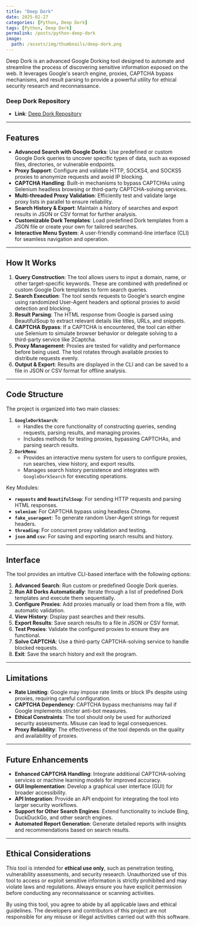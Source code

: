 ```yaml
---
title: "Deep Dork"
date: 2025-02-27
categories: [Python, Deep Dork]
tags: [Python, Deep Dork]
permalink: /posts/python-deep-dork
image:
  path: /assets/img/thumbnails/deep-dork.png
---
```





Deep Dork is an advanced Google Dorking tool designed to automate and streamline the process of discovering sensitive information exposed on the web. It leverages Google's search engine, proxies, CAPTCHA bypass mechanisms, and result parsing to provide a powerful utility for ethical security research and reconnaissance.

### **Deep Dork Repository**

- **Link**: [Deep Dork Repository](https://github.com/Diogo-Lages/Deep-Dork)

---

## Features
- **Advanced Search with Google Dorks**: Use predefined or custom Google Dork queries to uncover specific types of data, such as exposed files, directories, or vulnerable endpoints.
- **Proxy Support**: Configure and validate HTTP, SOCKS4, and SOCKS5 proxies to anonymize requests and avoid IP blocking.
- **CAPTCHA Handling**: Built-in mechanisms to bypass CAPTCHAs using Selenium headless browsing or third-party CAPTCHA-solving services.
- **Multi-threaded Proxy Validation**: Efficiently test and validate large proxy lists in parallel to ensure reliability.
- **Search History & Export**: Maintain a history of searches and export results in JSON or CSV format for further analysis.
- **Customizable Dork Templates**: Load predefined Dork templates from a JSON file or create your own for tailored searches.
- **Interactive Menu System**: A user-friendly command-line interface (CLI) for seamless navigation and operation.

---

## How It Works
1. **Query Construction**: The tool allows users to input a domain, name, or other target-specific keywords. These are combined with predefined or custom Google Dork templates to form search queries.
2. **Search Execution**: The tool sends requests to Google's search engine using randomized User-Agent headers and optional proxies to avoid detection and blocking.
3. **Result Parsing**: The HTML response from Google is parsed using BeautifulSoup to extract relevant details like titles, URLs, and snippets.
4. **CAPTCHA Bypass**: If a CAPTCHA is encountered, the tool can either use Selenium to simulate browser behavior or delegate solving to a third-party service like 2Captcha.
5. **Proxy Management**: Proxies are tested for validity and performance before being used. The tool rotates through available proxies to distribute requests evenly.
6. **Output & Export**: Results are displayed in the CLI and can be saved to a file in JSON or CSV format for offline analysis.

---

## Code Structure
The project is organized into two main classes:
1. **`GoogleDorkSearch`**:
   - Handles the core functionality of constructing queries, sending requests, parsing results, and managing proxies.
   - Includes methods for testing proxies, bypassing CAPTCHAs, and parsing search results.
2. **`DorkMenu`**:
   - Provides an interactive menu system for users to configure proxies, run searches, view history, and export results.
   - Manages search history persistence and integrates with `GoogleDorkSearch` for executing operations.

Key Modules:
- **`requests` and `BeautifulSoup`**: For sending HTTP requests and parsing HTML responses.
- **`selenium`**: For CAPTCHA bypass using headless Chrome.
- **`fake_useragent`**: To generate random User-Agent strings for request headers.
- **`threading`**: For concurrent proxy validation and testing.
- **`json` and `csv`**: For saving and exporting search results and history.

---

## Interface
The tool provides an intuitive CLI-based interface with the following options:
1. **Advanced Search**: Run custom or predefined Google Dork queries.
2. **Run All Dorks Automatically**: Iterate through a list of predefined Dork templates and execute them sequentially.
3. **Configure Proxies**: Add proxies manually or load them from a file, with automatic validation.
4. **View History**: Display past searches and their results.
5. **Export Results**: Save search results to a file in JSON or CSV format.
6. **Test Proxies**: Validate the configured proxies to ensure they are functional.
7. **Solve CAPTCHA**: Use a third-party CAPTCHA-solving service to handle blocked requests.
8. **Exit**: Save the search history and exit the program.


---

## Limitations
- **Rate Limiting**: Google may impose rate limits or block IPs despite using proxies, requiring careful configuration.
- **CAPTCHA Dependency**: CAPTCHA bypass mechanisms may fail if Google implements stricter anti-bot measures.
- **Ethical Constraints**: The tool should only be used for authorized security assessments. Misuse can lead to legal consequences.
- **Proxy Reliability**: The effectiveness of the tool depends on the quality and availability of proxies.

---

## Future Enhancements
- **Enhanced CAPTCHA Handling**: Integrate additional CAPTCHA-solving services or machine learning models for improved accuracy.
- **GUI Implementation**: Develop a graphical user interface (GUI) for broader accessibility.
- **API Integration**: Provide an API endpoint for integrating the tool into larger security workflows.
- **Support for Other Search Engines**: Extend functionality to include Bing, DuckDuckGo, and other search engines.
- **Automated Report Generation**: Generate detailed reports with insights and recommendations based on search results.

---

## Ethical Considerations
This tool is intended for **ethical use only**, such as penetration testing, vulnerability assessments, and security research. Unauthorized use of this tool to access or exploit sensitive information is strictly prohibited and may violate laws and regulations. Always ensure you have explicit permission before conducting any reconnaissance or scanning activities.

By using this tool, you agree to abide by all applicable laws and ethical guidelines. The developers and contributors of this project are not responsible for any misuse or illegal activities carried out with this software.






